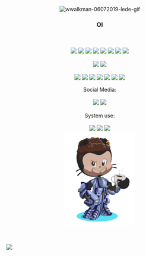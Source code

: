 <div align="center">

![wwalkman-06072019-lede-gif](https://user-images.githubusercontent.com/62712725/159959928-5111d41d-6610-4471-8d63-7a4e85ca6b2a.gif)

</div>
<div align="center" style="display: inline_block">
    <h3> OI </h3>
    <br><br>
 <img align="center" src="https://img.shields.io/badge/Node.js-43853D?style=for-the-badge&logo=node.js&logoColor=white" />
<img align="center" src="https://img.shields.io/badge/Python-3776AB?style=for-the-badge&logo=python&logoColor=white" />
<img align="center" src="https://img.shields.io/badge/JavaScript-F7DF1E?style=for-the-badge&logo=javascript&logoColor=black" />
<img align="center" src="https://img.shields.io/badge/HTML5-E34F26?style=for-the-badge&logo=html5&logoColor=white" />
<img align="center" src="https://img.shields.io/badge/CSS3-1572B6?style=for-the-badge&logo=css3&logoColor=white" />
<img align="center" src="https://img.shields.io/badge/MongoDB-%234ea94b.svg?style=for-the-badge&logo=mongodb&logoColor=white"/>
<img align="center" src="https://img.shields.io/badge/React-20232A?style=for-the-badge&logo=react&logoColor=61DAFB" />
<img align="center" src="https://img.shields.io/badge/redis-%23DD0031.svg?style=for-the-badge&logo=redis&logoColor=white" />
    <br><br>
<img align="center" src="https://img.shields.io/badge/figma-%23F24E1E.svg?style=for-the-badge&logo=figma&logoColor=white" />
<img align="center" src="https://img.shields.io/badge/-GraphQL-E10098?style=for-the-badge&logo=graphql&logoColor=white" />
   <br><br> 
<img align="center" src="https://img.shields.io/badge/go-%2300ADD8.svg?style=for-the-badge&logo=go&logoColor=white" />
<img align="center" src="https://img.shields.io/badge/python-3670A0?style=for-the-badge&logo=python&logoColor=ffdd54" />
<img align="center" src="https://img.shields.io/badge/typescript-%23007ACC.svg?style=for-the-badge&logo=typescript&logoColor=white" />
<img align="center" src="https://img.shields.io/badge/java-%23ED8B00.svg?style=for-the-badge&logo=java&logoColor=white" />
<img align="center" src="https://img.shields.io/badge/docker-%230db7ed.svg?style=for-the-badge&logo=docker&logoColor=white" />
<img align="center" src="https://img.shields.io/badge/react-%2320232a.svg?style=for-the-badge&logo=react&logoColor=%2361DAFB" />
<img align="center" src="https://img.shields.io/badge/-jest-%23C21325?style=for-the-badge&logo=jest&logoColor=white" />
    
</div>
<br>
<div align="center" style="display: inline_block">Social Media: <br><br>
<img src="https://img.shields.io/badge/LinkedIn-0077B5?style=for-the-badge&logo=linkedin&logoColor=white" />
<img src="https://img.shields.io/badge/Reddit-FF4500?style=for-the-badge&logo=reddit&logoColor=white" />
</div>
<br>
<div align="center" style="display: inline_block">System use: <br><br>
  <div>
<img src="https://img.shields.io/badge/Windows-0078D6?style=for-the-badge&logo=windows&logoColor=white" />
<img src="https://img.shields.io/badge/Debian-D70A53?style=for-the-badge&logo=debian&logoColor=white" />
<img src="https://img.shields.io/badge/Android-3DDC84?style=for-the-badge&logo=android&logoColor=white" />
  </div>
  <div>
      <img width="190" height="250" src="meuoctocat-removebg-preview.png">
  </div>
</div>
<br>
<br>

![](https://komarev.com/ghpvc/?username=rodrigoPQF)






 
